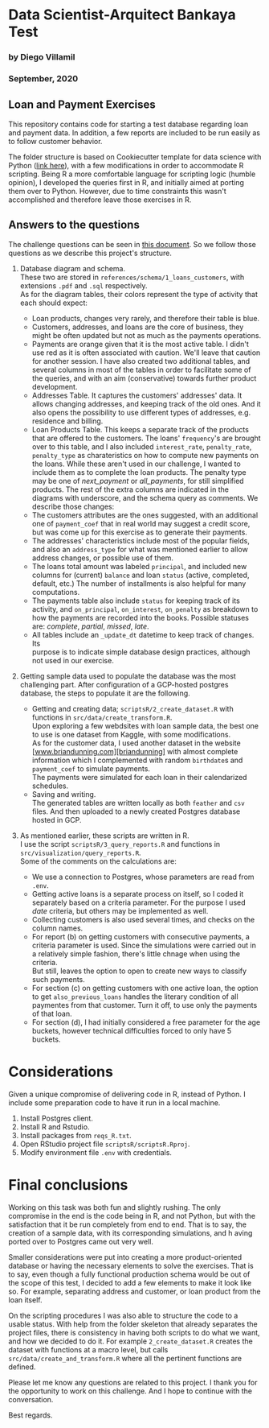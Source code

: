 # Data Scientist-Arquitect Bankaya Test
### by Diego Villamil
### September, 2020


## Loan and Payment Exercises

This repository contains code for starting a test database regarding loan and 
payment data.  In addition, a few reports are included to be run easily 
as to follow customer behavior.  

The folder structure is based on Cookiecutter template for data science with 
Python ([link here][cookiecutter]), with a few modifications in order to accommodate R scripting. 
Being R a more comfortable language for scripting logic (humble opinion), I 
developed the queries first in R, and initially aimed at porting them over to Python. 
However, due to time constraints this wasn't accomplished and therefore leave 
those exercises in R. 

## Answers to the questions

The challenge questions can be seen in [this document][challenge_doc].  So we follow those 
questions as we describe this project's structure. 

1. Database diagram and schema.  
    These two are stored in `references/schema/1_loans_customers`, with extensions
    `.pdf` and `.sql` respectively.  
    As for the diagram tables, their colors represent the type of activity that 
    each should expect:  
    + Loan products, changes very rarely, and therefore their table is blue. 
    + Customers, addresses, and loans are the core of business, they might be often
    updated but not as much as the payments operations. 
    + Payments are orange given that it is the most active table.  I didn't use red
    as it is often associated with caution.  We'll leave that caution for another
    session. 
    I have also created two additional tables, and several columns in most of the tables
    in order to facilitate some of the queries, and with an aim (conservative) towards
    further product development. 
    + Addresses Table.  It captures the customers' addresses' data.  It allows 
    changing addresses, and keeping track of the old ones.   And it also opens the
    possibility to use different types of addresses, e.g. residence and billing. 
    + Loan Products Table.  This keeps a separate track of the products that are 
    offered to the customers.  The loans' `frequency`'s are brought over to this table, 
    and I also included `interest_rate`, `penalty_rate`, `penalty_type` as 
    charateristics on how to compute new payments on the loans.  While these aren't
    used in our challenge, I wanted to include them as to complete the loan products. 
    The penalty type may be one of _next\_payment_ or _all\_payments_, for still 
    simplified products. 
    The rest of the extra columns are indicated in the diagrams with underscore, 
    and the schema query as comments.  We describe those changes: 
    + The customers attributes are the ones suggested, with an additional one of
    `payment_coef` that in real world may suggest a credit score, but was come up
    for this exercise as to generate their payments.  
    + The addresses' characteristics include most of the popular fields, and also 
    an `address_type` for what was mentioned earlier to allow address changes, 
    or possible use of them.
    + The loans total amount was labeled `principal`, and included new columns 
    for (current) `balance` and loan `status` (active, completed, default, etc.)
    The number of installments is also helpful for many computations. 
    + The payments table also include `status` for keeping track of its activity, 
    and `on_principal`, `on_interest`, `on_penalty` as breakdown to how the payments
    are recorded into the books. Possible statuses are: _complete_, _partial_, 
    _missed_, _late_. 
    + All tables include an `_update_dt` datetime to keep track of changes.  Its  
    purpose is to indicate simple database design practices, although not used in our exercise. 
  

2. Getting sample data used to populate the database was the most challenging 
    part.  After configuration of a GCP-hosted postgres database, the steps to 
    populate it are the following.  
    + Getting and creating data;  `scriptsR/2_create_dataset.R` with functions in 
      `src/data/create_transform.R`.   
      Upon exploring a few webdsites with loan sample data, the best one to use is 
      one dataset from Kaggle, with some modifications.  
      As for the customer data, I used another dataset in the website [www.briandunning.com][briandunning]
      with almost complete information which I complemented with random `birthdate`s
      and `payment_coef` to simulate payments.  
      The payments were simulated for each loan in their calendarized schedules.  
    + Saving and writing.    
      The generated tables are written locally as both `feather` and `csv` files. 
      And then uploaded to a newly created Postgres database hosted in GCP. 

3. As mentioned earlier, these scripts are written in R.  
    I use the script `scriptsR/3_query_reports.R` and functions in 
    `src/visualization/query_reports.R`.  
    Some of the comments on the calculations are:  
    + We use a connection to Postgres, whose parameters are read from `.env`.  
    + Getting active loans is a separate process on itself, so I coded it separately
      based on a criteria parameter.  For the purpose I used _date_ criteria, 
      but others may be implemented as well.  
    + Collecting customers is also used several times, and checks on the column names.  
    + For report (b) on getting customers with consecutive payments, a criteria
      parameter is used.  Since the simulations were carried out in a relatively 
      simple fashion, there's little chnage when using the criteria.  
      But still, leaves the option to open to create new ways to classify such payments.  
    + For section (c) on getting customers with one active loan, the option to 
      get `also_previous_loans` handles the literary condition of all paymentes 
      from that customer.  Turn it off, to use only the payments of that loan.   
    + For section (d), I had initially considered a free parameter for the age 
      buckets, however technical difficulties forced to only have 5 buckets. 

# Considerations

Given a unique compromise of delivering code in R, instead of Python.  I include 
some preparation code to have it run in a local machine.  

1. Install Postgres client.  
2. Install R and Rstudio.  
3. Install packages from `reqs_R.txt`.    
4. Open RStudio project file `scriptsR/scriptsR.Rproj`.  
5. Modify environment file `.env` with credentials.  


# Final conclusions

Working on this task was both fun and slightly rushing.  The only compromise in 
the end is the code being in R, and not Python, but with the satisfaction that it be
run completely from end to end.  That is to say, the creation of a sample data, 
with its corresponding simulations, and h aving ported over to Postgres came out 
very well. 

Smaller considerations were put into creating a more product-oriented database or 
having the necessary elements to solve the exercises.  That is to say, even though
a fully functional production schema would be out of the scope of this test, I decided
to add a few elements to make it look like so.  For example, separating address and
customer, or loan product from the loan itself.  

On the scripting procedures I was also able to structure the code to a usable status. 
With help from the folder skeleton that already separates the project files, there
is consistency in having both scripts to do what we want, and how we decided to do it. 
For example `2_create_dataset.R` creates the dataset with functions at a macro level, 
but calls `src/data/create_and_transform.R` where all the pertinent functions are
defined. 

Please let me know any questions are related to this project.  I thank you for the 
opportunity to work on this challenge.  And I hope to continue with the conversation. 

Best regards. 


[cookiecutter]:  https://drivendata.github.io/cookiecutter-data-science/
[briandunning]:  https://www.briandunning.com/sample-data/us-500.zip
[challenge_doc]: references/DataChallenge2020.pdf
